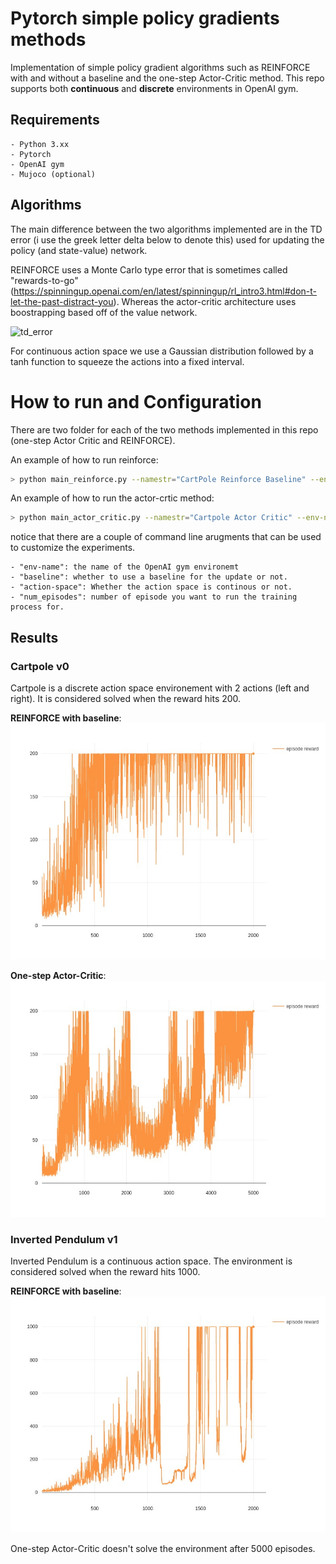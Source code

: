 # Pytorch simple policy gradients methods                                                       
Implementation of simple policy gradient algorithms such as REINFORCE with and without a baseline and the one-step Actor-Critic method. This repo supports both **continuous** and **discrete** environments in OpenAI gym.                                                  
## Requirements                                         
    - Python 3.xx
    - Pytorch                                                                    
    - OpenAI gym                                                                                         
    - Mujoco (optional)                                                                                 

## Algorithms                                                                                          
The main difference between the two algorithms implemented are in the TD error (i use the greek letter delta below to denote this) used for updating the policy (and state-value) network. 

REINFORCE uses a Monte Carlo type error that is sometimes called "rewards-to-go" (https://spinningup.openai.com/en/latest/spinningup/rl_intro3.html#don-t-let-the-past-distract-you). Whereas the actor-critic architecture uses boostrapping based off of the value network. 

![td_error](assets/td_error&param_updates.png)

For continuous action space we use a Gaussian distribution followed by a tanh function to squeeze the actions into a fixed interval.

# How to run and Configuration

There are two folder for each of the two methods implemented in this repo (one-step Actor Critic and REINFORCE).  

An example of how to run reinforce:                     
```bash                                                                                                  
> python main_reinforce.py --namestr="CartPole Reinforce Baseline" --env-name CartPole-v0 --baseline True --action-space discrete --num-episodes 2000                         
```
An example of how to run the actor-crtic method:                     
```bash                                                  
> python main_actor_critic.py --namestr="Cartpole Actor Critic" --env-name CartPole-v0 baseline True --action-space discrete --num-episodes 5000
```

notice that there are a couple of command line arugments that can be used to customize the experiments.

    - "env-name": the name of the OpenAI gym environemt
    - "baseline": whether to use a baseline for the update or not.
    - "action-space": Whether the action space is continous or not.
    - "num_episodes": number of episode you want to run the training process for.

## Results

### Cartpole v0

Cartpole is a discrete action space environement with 2 actions (left and right). It is considered solved when the reward hits 200.

**REINFORCE with baseline**:
![REINFORCE Cartpole](assets/REINFORCE_cartpole.jpeg)

**One-step Actor-Critic**:
![AC cartpole](assets/ActorCritic_CartPole.jpeg)

### Inverted Pendulum v1

Inverted Pendulum is a continuous action space. The environment is considered solved when the reward hits 1000.

**REINFORCE with baseline**:
![REINFORCE InvertedPend](assets/Reinforce_InvertedPend.jpeg)

One-step Actor-Critic doesn't solve the environment after 5000 episodes. 
